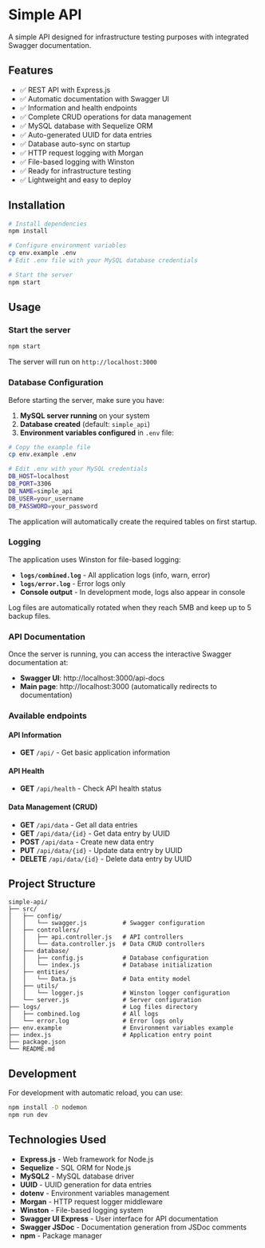 # Simple API

A simple API designed for infrastructure testing purposes with integrated Swagger documentation.

## Features

- ✅ REST API with Express.js
- ✅ Automatic documentation with Swagger UI
- ✅ Information and health endpoints
- ✅ Complete CRUD operations for data management
- ✅ MySQL database with Sequelize ORM
- ✅ Auto-generated UUID for data entries
- ✅ Database auto-sync on startup
- ✅ HTTP request logging with Morgan
- ✅ File-based logging with Winston
- ✅ Ready for infrastructure testing
- ✅ Lightweight and easy to deploy

## Installation

```bash
# Install dependencies
npm install

# Configure environment variables
cp env.example .env
# Edit .env file with your MySQL database credentials

# Start the server
npm start
```

## Usage

### Start the server

```bash
npm start
```

The server will run on `http://localhost:3000`

### Database Configuration

Before starting the server, make sure you have:

1. **MySQL server running** on your system
2. **Database created** (default: `simple_api`)
3. **Environment variables configured** in `.env` file:

```bash
# Copy the example file
cp env.example .env

# Edit .env with your MySQL credentials
DB_HOST=localhost
DB_PORT=3306
DB_NAME=simple_api
DB_USER=your_username
DB_PASSWORD=your_password
```

The application will automatically create the required tables on first startup.

### Logging

The application uses Winston for file-based logging:

- **`logs/combined.log`** - All application logs (info, warn, error)
- **`logs/error.log`** - Error logs only
- **Console output** - In development mode, logs also appear in console

Log files are automatically rotated when they reach 5MB and keep up to 5 backup files.

### API Documentation

Once the server is running, you can access the interactive Swagger documentation at:

- **Swagger UI**: http://localhost:3000/api-docs
- **Main page**: http://localhost:3000 (automatically redirects to documentation)

### Available endpoints

#### API Information
- **GET** `/api/` - Get basic application information

#### API Health
- **GET** `/api/health` - Check API health status

#### Data Management (CRUD)
- **GET** `/api/data` - Get all data entries
- **GET** `/api/data/{id}` - Get data entry by UUID
- **POST** `/api/data` - Create new data entry
- **PUT** `/api/data/{id}` - Update data entry by UUID
- **DELETE** `/api/data/{id}` - Delete data entry by UUID

## Project Structure

```
simple-api/
├── src/
│   ├── config/
│   │   └── swagger.js          # Swagger configuration
│   ├── controllers/
│   │   ├── api.controller.js   # API controllers
│   │   └── data.controller.js  # Data CRUD controllers
│   ├── database/
│   │   ├── config.js           # Database configuration
│   │   └── index.js            # Database initialization
│   ├── entities/
│   │   └── Data.js             # Data entity model
│   ├── utils/
│   │   └── logger.js           # Winston logger configuration
│   └── server.js               # Server configuration
├── logs/                       # Log files directory
│   ├── combined.log            # All logs
│   └── error.log               # Error logs only
├── env.example                 # Environment variables example
├── index.js                    # Application entry point
├── package.json
└── README.md
```

## Development

For development with automatic reload, you can use:

```bash
npm install -D nodemon
npm run dev
```

## Technologies Used

- **Express.js** - Web framework for Node.js
- **Sequelize** - SQL ORM for Node.js
- **MySQL2** - MySQL database driver
- **UUID** - UUID generation for data entries
- **dotenv** - Environment variables management
- **Morgan** - HTTP request logger middleware
- **Winston** - File-based logging system
- **Swagger UI Express** - User interface for API documentation
- **Swagger JSDoc** - Documentation generation from JSDoc comments
- **npm** - Package manager

